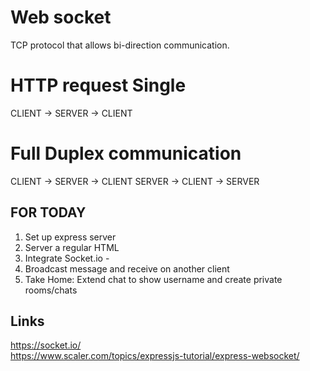 # Web socket

TCP protocol that allows bi-direction communication.

# HTTP request Single

CLIENT -> SERVER -> CLIENT

# Full Duplex communication

CLIENT -> SERVER -> CLIENT
SERVER -> CLIENT -> SERVER

## FOR TODAY

1. Set up express server
2. Server a regular HTML
3. Integrate Socket.io -
4. Broadcast message and receive on another client
5. Take Home: Extend chat to show username and create private rooms/chats

## Links

https://socket.io/  
https://www.scaler.com/topics/expressjs-tutorial/express-websocket/
